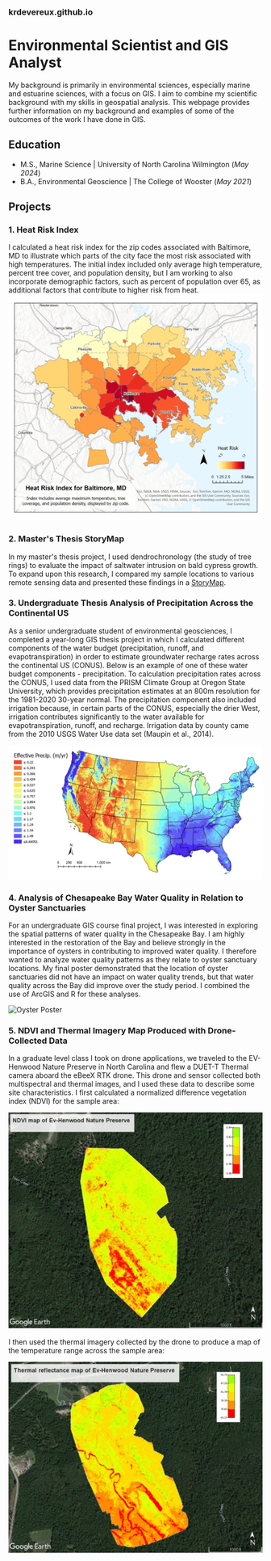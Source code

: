 ### krdevereux.github.io
# Environmental Scientist and GIS Analyst
My background is primarily in environmental sciences, especially marine and estuarine sciences, with a focus on GIS. I aim to combine my scientific background with my skills in geospatial analysis. This webpage provides further information on my background and examples of some of the outcomes of the work I have done in GIS.

## Education
- M.S., Marine Science | University of North Carolina Wilmington (_May 2024_)
- B.A., Environmental Geoscience | The College of Wooster (_May 2021_)

## Projects
### 1. Heat Risk Index

   I calculated a heat risk index for the zip codes associated with Baltimore, MD to illustrate which parts of the city face the most risk associated with high temperatures. The initial index included only average high temperature, percent tree cover, and population density, but I am working to also incorporate demographic factors, such as percent of population over 65, as additional factors that contribute to higher risk from heat.
![Heat Risk Index](/assets/hri_baltimore.jpg)

### 2. Master's Thesis StoryMap

   In my master's thesis project, I used dendrochronology (the study of tree rings) to evaluate the impact of saltwater intrusion on bald cypress growth. To expand upon this research, I compared my sample locations to various remote sensing data and presented these findings in a [StoryMap](https://arcg.is/CLifK).

### 3. Undergraduate Thesis Analysis of Precipitation Across the Continental US

   As a senior undergraduate student of environmental geosciences, I completed a year-long GIS thesis project in which I calculated different components of the water budget (precipitation, runoff, and evapotranspiration) in order to estimate groundwater recharge rates across the continental US (CONUS). Below is an example of one of these water budget components - precipitation. To calculation precipitation rates across the CONUS, I used data from the PRISM Climate Group at Oregon State University, which provides precipitation estimates at an 800m resolution for the 1981-2020 30-year normal. The precipitation component also included irrigation because, in certain parts of the CONUS, especially the drier West, irrigation contributes significantly to the water available for evapotranspiration, runoff, and recharge. Irrigation data by county came from the 2010 USGS Water Use data set (Maupin et al., 2014).

   ![Effective Precipitation](/assets/effective_precip.jpg)
   
### 4. Analysis of Chesapeake Bay Water Quality in Relation to Oyster Sanctuaries

   For an undergraduate GIS course final project, I was interested in exploring the spatial patterns of water quality in the Chesapeake Bay. I am highly interested in the restoration of the Bay and believe strongly in the importance of oysters in contributing to improved water quality. I therefore wanted to analyze water quality patterns as they relate to oyster sanctuary locations. My final poster demonstrated that the location of oyster sanctuaries did not have an impact on water quality trends, but that water quality across the Bay did improve over the study period. I combined the use of ArcGIS and R for these analyses.

   ![Oyster Poster](/assets/gis_oyster_poster.jpg)

### 5. NDVI and Thermal Imagery Map Produced with Drone-Collected Data

   In a graduate level class I took on drone applications, we traveled to the EV-Henwood Nature Preserve in North Carolina and flew a DUET-T Thermal camera aboard the eBeeX RTK drone. This drone and sensor collected both multispectral and thermal images, and I used these data to describe some site characteristics. I first calculated a normalized difference vegetation index (NDVI) for the sample area:
   
   ![NDVI of EV-Henwood Nature Preserve](/assets/ndvi_ev-henwood.jpg)

   I then used the thermal imagery collected by the drone to produce a map of the temperature range across the sample area:

   ![Thermal Range of EV-Henwood Nature Preserve (F)](/assets/thermal_ev-henwood.jpg)
   

